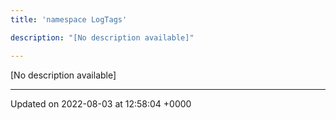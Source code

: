 ```yaml
---
title: 'namespace LogTags'

description: "[No description available]"

---
```







[No description available]






-------------------------------

Updated on 2022-08-03 at 12:58:04 +0000
